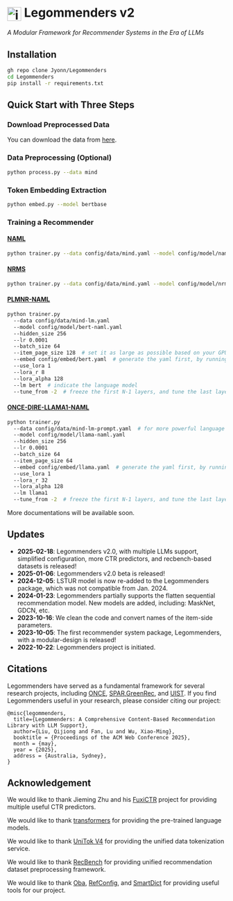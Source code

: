 # <img src="assets/lego.png" alt="icon" style="vertical-align: middle; height: 32px;"> Legommenders v2

*A Modular Framework for Recommender Systems in the Era of LLMs*

## Installation

```bash
gh repo clone Jyonn/Legommenders
cd Legommenders
pip install -r requirements.txt
```

## Quick Start with Three Steps

### Download Preprocessed Data

You can download the data from [here](https://drive.google.com/drive/folders/1PP2PMqg4Fxe8Qb2haob8eJy7g8bgw6tC?usp=sharing).

### Data Preprocessing (Optional)

```bash
python process.py --data mind
```

### Token Embedding Extraction

```bash
python embed.py --model bertbase
```

### Training a Recommender

#### [NAML](https://arxiv.org/abs/1907.05576)

```bash
python trainer.py --data config/data/mind.yaml --model config/model/naml.yaml --hidden_size 256 --lr 0.001 --batch_size 64 --item_page_size 0 --embed config/embed/glove.yaml
```

#### [NRMS](https://aclanthology.org/D19-1671/)

```bash
python trainer.py --data config/data/mind.yaml --model config/model/nrms.yaml --hidden_size 256 --lr 0.001 --batch_size 64 --item_page_size 0 --embed config/embed/glove.yaml
```

#### [PLMNR-NAML](https://arxiv.org/abs/2104.07413)

```bash
python trainer.py 
  --data config/data/mind-lm.yaml 
  --model config/model/bert-naml.yaml 
  --hidden_size 256 
  --lr 0.0001 
  --batch_size 64 
  --item_page_size 128  # set it as large as possible based on your GPU memory  
  --embed config/embed/bert.yaml  # generate the yaml first, by running python embed.py --model bertbase
  --use_lora 1 
  --lora_r 8 
  --lora_alpha 128 
  --lm bert  # indicate the language model
  --tune_from -2  # freeze the first N-1 layers, and tune the last layer, it is the same as --tune_from 10
```

#### [ONCE-DIRE-LLAMA1-NAML](https://arxiv.org/abs/2305.06566)

```bash
python trainer.py 
  --data config/data/mind-lm-prompt.yaml  # for more powerful language models, we suggest to use the data concatenated with natural prompts
  --model config/model/llama-naml.yaml 
  --hidden_size 256 
  --lr 0.0001 
  --batch_size 64 
  --item_page_size 64 
  --embed config/embed/llama.yaml  # generate the yaml first, by running python embed.py --model llama1
  --use_lora 1 
  --lora_r 32 
  --lora_alpha 128 
  --lm llama1 
  --tune_from -2  # freeze the first N-1 layers, and tune the last layer, it is the same as --tune_from 30
```

More documentations will be available soon.

## Updates

- **2025-02-18**: Legommenders v2.0, with multiple LLMs support, simplified configuration, more CTR predictors, and recbench-based datasets is released!
- **2025-01-06**: Legommenders v2.0 beta is released!
- **2024-12-05**: LSTUR model is now re-added to the Legommenders package, which was not compatible from Jan. 2024.
- **2024-01-23**: Legommenders partially supports the flatten sequential recommendation model. New models are added, including: MaskNet, GDCN, etc.
- **2023-10-16**: We clean the code and convert names of the item-side parameters.
- **2023-10-05**: The first recommender system package, Legommenders, with a modular-design is released!
- **2022-10-22**: Legommenders project is initiated.

## Citations

Legommenders have served as a fundamental framework for several research projects, including [ONCE](https://arxiv.org/abs/2305.06566), [SPAR](https://arxiv.org/abs/2402.10555),[GreenRec](https://arxiv.org/abs/2403.04736), and [UIST](https://arxiv.org/abs/2403.08206).
If you find Legommenders useful in your research, please consider citing our project:

```
@misc{legommenders,
  title={Legommenders: A Comprehensive Content-Based Recommendation Library with LLM Support},
  author={Liu, Qijiong and Fan, Lu and Wu, Xiao-Ming},
  booktitle = {Proceedings of the ACM Web Conference 2025},
  month = {may},
  year = {2025},
  address = {Australia, Sydney},
}
```

## Acknowledgement

We would like to thank Jieming Zhu and his [FuxiCTR](https://github.com/reczoo/FuxiCTR) project for providing multiple useful CTR predictors.

We would like to thank [transformers](https://huggingface.co/transformers/) for providing the pre-trained language models.

We would like to thank [UniTok V4](https://unitok.qijiong.work/) for providing the unified data tokenization service.

We would like to thank [RecBench](https://github.com/RecBench) for providing unified recommendation dataset preprocessing framework.

We would like to thank [Oba](https://pypi.org/project/oba/), [RefConfig](https://pypi.org/project/refconfig/), and [SmartDict](https://pypi.org/project/smartdict/) for providing useful tools for our project.